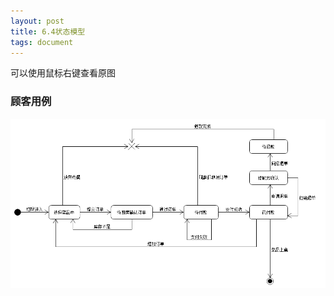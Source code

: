 ```yaml
---
layout: post
title: 6.4状态模型
tags: document
---
```


可以使用鼠标右键查看原图

### 顾客用例

![顾客用例][1]

[1]: https://github.com/ChickenDinner8/ChickenDinner8.github.io/blob/master/public/img/StateModel/state-model.png?raw=true